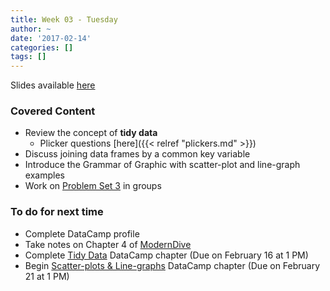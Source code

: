 ```yaml
---
title: Week 03 - Tuesday
author: ~
date: '2017-02-14'
categories: []
tags: []
---
```


Slides available [here](http://ismayc.github.io/soc301_s2017/slides/slide_deck.html#week03t)

### Covered Content
- Review the concept of **tidy data**
    - Plicker questions [here]({{< relref "plickers.md" >}})
- Discuss joining data frames by a common key variable
- Introduce the Grammar of Graphic with scatter-plot and line-graph examples
- Work on [Problem Set 3](https://ismayc.github.io/soc301_s2017/problem-sets/#ps3) in groups

### To do for next time
- Complete DataCamp profile
- Take notes on Chapter 4 of [ModernDive](http://moderndive.com)
- Complete  [Tidy Data](https://campus.datacamp.com/courses/effective-data-storytelling-using-the-tidyverse/tidy-data?ex=1) DataCamp chapter (Due on February 16 at 1 PM)
- Begin [Scatter-plots & Line-graphs](https://campus.datacamp.com/courses/effective-data-storytelling-using-the-tidyverse/scatter-plots-line-graphs?ex=1) DataCamp chapter (Due on February 21 at 1 PM)